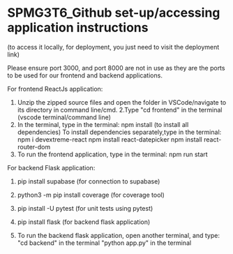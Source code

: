 # SPMG3T6_Github set-up/accessing application instructions 
(to access it locally, for deployment, you just need to visit the deployment link)

Please ensure port 3000, and port 8000 are not in use as they are the ports to be used for our frontend and backend applications.

For frontend ReactJs application:
1. Unzip the zipped source files and open the folder in VSCode/navigate to its directory in command line/cmd.
2.Type "cd frontend" in the terminal (vscode terminal/command line)
3. In the terminal, type in the terminal:
   npm install (to install all dependencies)
   To install dependencies separately,type in the terminal:
   npm i devextreme-react
   npm install react-datepicker
   npm install react-router-dom
4. To run the frontend application, type in the terminal:
   npm run start
   
For backend Flask application:

1. pip install supabase (for connection to supabase)
2. python3 -m pip install coverage (for coverage tool)
3. pip install -U pytest (for unit tests using pytest)
4. pip install flask (for backend flask application)

5. To run the backend flask application, open another terminal, and type:
   "cd backend" in the terminal
   "python app.py" in the terminal

